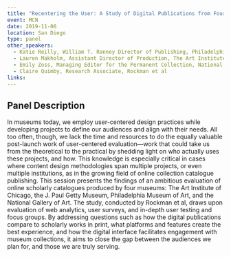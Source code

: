 ```yaml
---
title: "Recentering the User: A Study of Digital Publications from Four Museums"
event: MCN
date: 2019-11-06
location: San Diego
type: panel 
other_speakers:
  - Katie Reilly, William T. Ranney Director of Publishing, Philadelphia Museum of Art
  - Lauren Makholm, Assistant Director of Production, The Art Institute of Chicago
  - Emily Zoss, Managing Editor for the Permanent Collection, National Gallery of Art
  - Claire Quimby, Research Associate, Rockman et al 
links:
---
```


## Panel Description

In museums today, we employ user-centered design practices while developing projects to define our audiences and align with their needs. All too often, though, we lack the time and resources to do the equally valuable post-launch work of user-centered evaluation—work that could take us from the theoretical to the practical by shedding light on who actually uses these projects, and how. This knowledge is especially critical in cases where content design methodologies span multiple projects, or even multiple institutions, as in the growing field of online collection catalogue publishing. This session presents the findings of an ambitious evaluation of online scholarly catalogues produced by four museums: The Art Institute of Chicago, the J. Paul Getty Museum, Philadelphia Museum of Art, and the National Gallery of Art. The study, conducted by Rockman et al, draws upon evaluation of web analytics, user surveys, and in-depth user testing and focus groups. By addressing questions such as how the digital publications compare to scholarly works in print, what platforms and features create the best experience, and how the digital interface facilitates engagement with museum collections, it aims to close the gap between the audiences we plan for, and those we are truly serving. 
